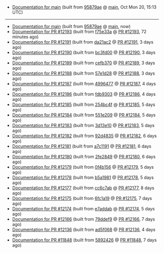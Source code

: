 

* [Documentation for main](docs-main/) (built from [95879ae](https://github.com/cvc5/cvc5/commit/95879ae) @ [main](https://github.com/cvc5/cvc5/tree/main), Oct Mon 20, 15:13 UTC)

***


* [Documentation for main](docs-main/) (built from [95879ae](https://github.com/cvc5/cvc5/commit/95879ae) @ [main](https://github.com/cvc5/cvc5/tree/main), now)
* [Documentation for PR #12193](docs-pr12193/) (built from [f75e33a](https://github.com/cvc5/cvc5/commit/f75e33a) @ [PR #12193](https://github.com/cvc5/cvc5/pull/12193), 72 minutes ago)
* [Documentation for PR #12191](docs-pr12191/) (built from [da21ac2](https://github.com/cvc5/cvc5/commit/da21ac2) @ [PR #12191](https://github.com/cvc5/cvc5/pull/12191), 3 days ago)
* [Documentation for PR #12190](docs-pr12190/) (built from [bc3fd00](https://github.com/cvc5/cvc5/commit/bc3fd00) @ [PR #12190](https://github.com/cvc5/cvc5/pull/12190), 3 days ago)
* [Documentation for PR #12189](docs-pr12189/) (built from [cefb370](https://github.com/cvc5/cvc5/commit/cefb370) @ [PR #12189](https://github.com/cvc5/cvc5/pull/12189), 3 days ago)
* [Documentation for PR #12188](docs-pr12188/) (built from [57e1d28](https://github.com/cvc5/cvc5/commit/57e1d28) @ [PR #12188](https://github.com/cvc5/cvc5/pull/12188), 3 days ago)
* [Documentation for PR #12187](docs-pr12187/) (built from [4996477](https://github.com/cvc5/cvc5/commit/4996477) @ [PR #12187](https://github.com/cvc5/cvc5/pull/12187), 4 days ago)
* [Documentation for PR #12186](docs-pr12186/) (built from [fdb9303](https://github.com/cvc5/cvc5/commit/fdb9303) @ [PR #12186](https://github.com/cvc5/cvc5/pull/12186), 4 days ago)
* [Documentation for PR #12185](docs-pr12185/) (built from [254bc4f](https://github.com/cvc5/cvc5/commit/254bc4f) @ [PR #12185](https://github.com/cvc5/cvc5/pull/12185), 5 days ago)
* [Documentation for PR #12184](docs-pr12184/) (built from [551e209](https://github.com/cvc5/cvc5/commit/551e209) @ [PR #12184](https://github.com/cvc5/cvc5/pull/12184), 5 days ago)
* [Documentation for PR #12183](docs-pr12183/) (built from [3d13e10](https://github.com/cvc5/cvc5/commit/3d13e10) @ [PR #12183](https://github.com/cvc5/cvc5/pull/12183), 5 days ago)
* [Documentation for PR #12182](docs-pr12182/) (built from [92d4835](https://github.com/cvc5/cvc5/commit/92d4835) @ [PR #12182](https://github.com/cvc5/cvc5/pull/12182), 6 days ago)
* [Documentation for PR #12181](docs-pr12181/) (built from [a7c1191](https://github.com/cvc5/cvc5/commit/a7c1191) @ [PR #12181](https://github.com/cvc5/cvc5/pull/12181), 6 days ago)
* [Documentation for PR #12180](docs-pr12180/) (built from [2fe2849](https://github.com/cvc5/cvc5/commit/2fe2849) @ [PR #12180](https://github.com/cvc5/cvc5/pull/12180), 6 days ago)
* [Documentation for PR #12179](docs-pr12179/) (built from [0f4b156](https://github.com/cvc5/cvc5/commit/0f4b156) @ [PR #12179](https://github.com/cvc5/cvc5/pull/12179), 5 days ago)
* [Documentation for PR #12178](docs-pr12178/) (built from [b5a1981](https://github.com/cvc5/cvc5/commit/b5a1981) @ [PR #12178](https://github.com/cvc5/cvc5/pull/12178), 5 days ago)
* [Documentation for PR #12177](docs-pr12177/) (built from [cc6c7ab](https://github.com/cvc5/cvc5/commit/cc6c7ab) @ [PR #12177](https://github.com/cvc5/cvc5/pull/12177), 8 days ago)
* [Documentation for PR #12175](docs-pr12175/) (built from [6fc1a19](https://github.com/cvc5/cvc5/commit/6fc1a19) @ [PR #12175](https://github.com/cvc5/cvc5/pull/12175), 7 days ago)
* [Documentation for PR #12174](docs-pr12174/) (built from [e7addab](https://github.com/cvc5/cvc5/commit/e7addab) @ [PR #12174](https://github.com/cvc5/cvc5/pull/12174), 5 days ago)
* [Documentation for PR #12166](docs-pr12166/) (built from [79ddef9](https://github.com/cvc5/cvc5/commit/79ddef9) @ [PR #12166](https://github.com/cvc5/cvc5/pull/12166), 7 days ago)
* [Documentation for PR #12136](docs-pr12136/) (built from [ad5f068](https://github.com/cvc5/cvc5/commit/ad5f068) @ [PR #12136](https://github.com/cvc5/cvc5/pull/12136), 4 days ago)
* [Documentation for PR #11848](docs-pr11848/) (built from [5892426](https://github.com/cvc5/cvc5/commit/5892426) @ [PR #11848](https://github.com/cvc5/cvc5/pull/11848), 7 days ago)
